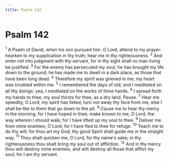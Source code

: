 ```yaml
---
title: Psalm 142
---
```

# Psalm 142

<sup>1</sup> A Psalm of David, when his son pursued him. O Lord, attend to my prayer: hearken to my supplication in thy truth; hear me in thy righteousness. <sup>2</sup> And enter not into judgment with thy servant, for in thy sight shall no man living be justified. <sup>3</sup> For the enemy has persecuted my soul; he has brought my life down to the ground; he has made me to dwell in a dark place, as those that have been long dead. <sup>4</sup> Therefore my spirit was grieved in me; my heart was troubled within me. <sup>5</sup> I remembered the days of old; and I meditated on all thy doings: yea, I meditated on the works of thine hands. <sup>6</sup> I spread forth my hands to thee; my soul thirsts for thee, as a dry land. Pause. <sup>7</sup> Hear me speedily, O Lord; my spirit has failed; turn not away thy face from me, else I shall be like to them that go down to the pit. <sup>8</sup> Cause me to hear thy mercy in the morning; for I have hoped in thee; make known to me, O Lord, the way wherein I should walk; for I have lifted up my soul to thee. <sup>9</sup> Deliver me from mine enemies, O Lord; for I have fled to thee for refuge. <sup>10</sup> Teach me to do thy will; for thou art my God; thy good Spirit shall guide me in the straight way. <sup>11</sup> Thou shalt quicken me, O Lord, for thy name's sake; in thy righteousness thou shalt bring my soul out of affliction. <sup>12</sup> And in thy mercy thou wilt destroy mine enemies, and wilt destroy all those that afflict my soul; for I am thy servant. 